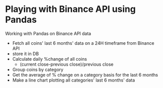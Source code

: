 
# Playing with Binance API using Pandas

Working with Pandas on Binance API data 
- Fetch all coins' last 6 months' data on a 24H timeframe from Binance API 
- store it in DB 
- Calculate daily %change of all coins 
    - (current close-previous close)/previous close 
- Group coins by category 
- Get the average of % change on a category basis for the last 6 months 
- Make a line chart plotting all categories' last 6 months' data

